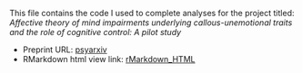 This file contains the code I used to complete analyses for the project titled: *Affective theory of mind impairments underlying callous-unemotional traits and the role of cognitive control: A pilot study*
- Preprint URL: [psyarxiv](https://psyarxiv.com/stwj8/)
- RMarkdown html view link: [rMarkdown_HTML](https://htmlpreview.github.io/?https://raw.githubusercontent.com/drewwint/Affective-theory-of-mind-impairments-underlying-callous-unemotional-traits-and-the-role-of-cognitive/main/Full_data_paper-1_reproducable_RV_Final.html)
